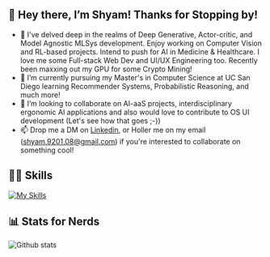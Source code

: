 ## 👋 Hey there, I’m Shyam! Thanks for Stopping by!
- 👀 I've delved deep in the realms of Deep Generative, Actor-critic, and Model Agnostic MLSys development. Enjoy working on Computer Vision and RL-based projects. Intend to push for AI in Medicine & Healthcare. I love me some Full-stack Web Dev and UI/UX Engineering too. Recently been maxxing out my GPU for some Crypto Mining! 
- 🌱 I’m currently pursuing my Master's in Computer Science at UC San Diego learning Recommender Systems, Probabilistic Reasoning, and much more!
- 💞️ I’m looking to collaborate on AI-aaS projects, interdisciplinary ergonomic AI applications and also would love to contribute to OS UI development (Let's see how that goes ;-))
- 📫 Drop me a DM on [Linkedin](https://www.linkedin.com/in/shyam-r-9201/), or Holler me on my email (shyam.9201.08@gmail.com) if you're interested to collaborate on something cool!

## 👷‍♂️ Skills 
[![My Skills](https://skillicons.dev/icons?i=cpp,python,tensorflow,pytorch,react,wordpress,html,css,mysql,linux,jenkins,selenium)](https://skillicons.dev)


## 📊 Stats for Nerds 
<!-- ![Shyam's GitHub stats](https://github-readme-stats.vercel.app/api?username=shy982&theme=dark&show_icons=true)
[![Shyam's GitHub stats](https://github-readme-stats.vercel.app/api?username=shy982)](https://github.com/shy982/github-readme-stats) -->

![Github stats](https://github-readme-stats.vercel.app/api?username=shy982&theme=dark&show_icons=true&count_private=true)
<!---
shy982/shy982 is a ✨ special ✨ repository because its `README.md` (this file) appears on your GitHub profile.
You can click the Preview link to take a look at your changes.
--->
